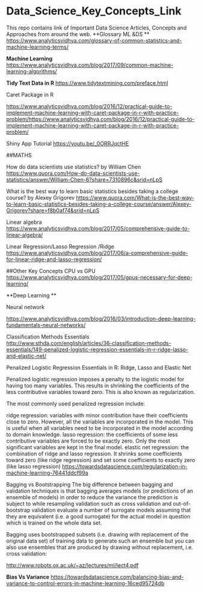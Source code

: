 # Data_Science_Key_Concepts_Link
This repo contains link of Important Data Science Articles, Concepts and Approaches from around the web.
**Glossary ML &DS **
https://www.analyticsvidhya.com/glossary-of-common-statistics-and-machine-learning-terms/

**Machine Learning**
https://www.analyticsvidhya.com/blog/2017/09/common-machine-learning-algorithms/

**Tidy Text Data in R**
https://www.tidytextmining.com/preface.html

Caret Package in R

https://www.analyticsvidhya.com/blog/2016/12/practical-guide-to-implement-machine-learning-with-caret-package-in-r-with-practice-problem/https://www.analyticsvidhya.com/blog/2016/12/practical-guide-to-implement-machine-learning-with-caret-package-in-r-with-practice-problem/

Shiny App Tutorial
https://youtu.be/_0ORRJqctHE


##MATHS

How do data scientists use statistics? by William Chen https://www.quora.com/How-do-data-scientists-use-statistics/answer/William-Chen-6?share=7310896c&srid=nLpS


What is the best way to learn basic statistics besides taking a college course? by Alexey Grigorev https://www.quora.com/What-is-the-best-way-to-learn-basic-statistics-besides-taking-a-college-course/answer/Alexey-Grigorev?share=f8b0af74&srid=nLpS


Linear algebra
https://www.analyticsvidhya.com/blog/2017/05/comprehensive-guide-to-linear-algebra/

Linear Regression/Lasso Regression /Ridge 
https://www.analyticsvidhya.com/blog/2017/06/a-comprehensive-guide-for-linear-ridge-and-lasso-regression/

##Other Key Concepts
CPU vs GPU
https://www.analyticsvidhya.com/blog/2017/05/gpus-necessary-for-deep-learning/

**Deep Learning **

Neural network

https://www.analyticsvidhya.com/blog/2016/03/introduction-deep-learning-fundamentals-neural-networks/

Classification Methods Essentials
http://www.sthda.com/english/articles/36-classification-methods-essentials/149-penalized-logistic-regression-essentials-in-r-ridge-lasso-and-elastic-net/


Penalized Logistic Regression Essentials in R: Ridge, Lasso and Elastic Net

Penalized logistic regression imposes a penalty to the logistic model for having too many variables. This results in shrinking the coefficients of the less contributive variables toward zero. This is also known as regularization.

The most commonly used penalized regression include:

ridge regression: variables with minor contribution have their coefficients close to zero. However, all the variables are incorporated in the model. This is useful when all variables need to be incorporated in the model according to domain knowledge.
lasso regression: the coefficients of some less contributive variables are forced to be exactly zero. Only the most significant variables are kept in the final model.
elastic net regression: the combination of ridge and lasso regression. It shrinks some coefficients toward zero (like ridge regression) and set some coefficients to exactly zero (like lasso regression)
https://towardsdatascience.com/regularization-in-machine-learning-76441ddcf99a

Bagging vs Bootstrapping
The big difference between bagging and validation techniques is that bagging averages models (or predictions of an ensemble of models) in order to reduce the variance the prediction is subject to while resampling validation such as cross validation and out-of-bootstrap validation evaluate a number of surrogate models assuming that they are equivalent (i.e. a good surrogate) for the actual model in question which is trained on the whole data set.

Bagging uses bootstrapped subsets (i.e. drawing with replacement of the original data set) of training data to generate such an ensemble but you can also use ensembles that are produced by drawing without replacement, i.e. cross validation: 


http://www.robots.ox.ac.uk/~az/lectures/ml/lect4.pdf

**Bias Vs Variance**
https://towardsdatascience.com/balancing-bias-and-variance-to-control-errors-in-machine-learning-16ced95724db
